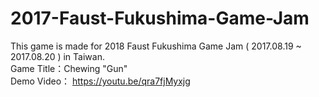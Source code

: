 # 2017-Faust-Fukushima-Game-Jam

This game is made for 2018 Faust Fukushima Game Jam ( 2017.08.19 ~ 2017.08.20 ) in Taiwan.
</br>
Game Title：Chewing "Gun"
</br>
Demo Video： https://youtu.be/qra7fjMyxjg
</br>

